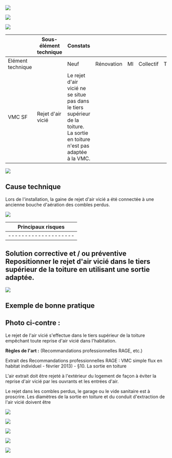 ![](<images/VMC simple flux - rejet d'air vicié - NON QUALITE/_page_0_Picture_0.jpeg>)

![](<images/VMC simple flux - rejet d'air vicié - NON QUALITE/_page_0_Picture_1.jpeg>)

![](<images/VMC simple flux - rejet d'air vicié - NON QUALITE/_page_0_Picture_2.jpeg>)

|                   | Sous- élément<br>technique | Constats                                                                                                                        |            |    |           |           |
|-------------------|----------------------------|---------------------------------------------------------------------------------------------------------------------------------|------------|----|-----------|-----------|
| Elément technique |                            | Neuf                                                                                                                            | Rénovation | MI | Collectif | Tertiaire |
| VMC SF            | Rejet d'air vicié          | Le rejet d'air vicié ne se situe pas dans le tiers supérieur de la toiture.<br>La sortie en toiture n'est pas adaptée à la VMC. |            |    |           |           |

![](<images/VMC simple flux - rejet d'air vicié - NON QUALITE/_page_0_Picture_4.jpeg>)

## **Cause technique**

Lors de l'installation, la gaine de rejet d'air vicié a été connectée à une ancienne bouche d'aération des combles perdus.

![](<images/VMC simple flux - rejet d'air vicié - NON QUALITE/_page_0_Picture_7.jpeg>)

| Principaux risques |
|--------------------|
|--------------------|

## **Solution corrective et / ou préventive** Repositionner le rejet d'air vicié dans le tiers supérieur de la toiture en utilisant une sortie adaptée.

![](<images/VMC simple flux - rejet d'air vicié - NON QUALITE/_page_0_Picture_10.jpeg>)

## **Exemple de bonne pratique**

## Photo ci-contre :

Le rejet de l'air vicié s'effectue dans le tiers supérieur de la toiture empêchant toute reprise d'air vicié dans l'habitation.

**Règles de l'art :** (Recommandations professionnelles RAGE, etc.)

Extrait des Recommandations professionnelles RAGE : VMC simple flux en habitat individuel - février 2013) - §10. La sortie en toiture

L'air extrait doit être rejeté à l'extérieur du logement de façon à éviter la reprise d'air vicié par les ouvrants et les entrées d'air.

Le rejet dans les combles perdus, le garage ou le vide sanitaire est à proscrire. Les diamètres de la sortie en toiture et du conduit d'extraction de l'air vicié doivent être

![](<images/VMC simple flux - rejet d'air vicié - NON QUALITE/_page_0_Picture_19.jpeg>)

![](<images/VMC simple flux - rejet d'air vicié - NON QUALITE/_page_1_Picture_0.jpeg>)

![](<images/VMC simple flux - rejet d'air vicié - NON QUALITE/_page_1_Picture_1.jpeg>)

![](<images/VMC simple flux - rejet d'air vicié - NON QUALITE/_page_1_Figure_2.jpeg>)

![](<images/VMC simple flux - rejet d'air vicié - NON QUALITE/_page_1_Picture_4.jpeg>)